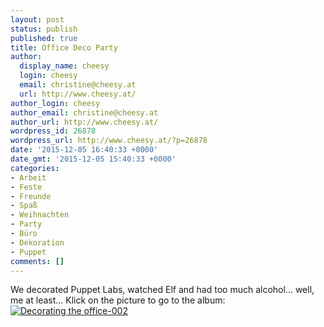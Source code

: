 ```yaml
---
layout: post
status: publish
published: true
title: Office Deco Party
author:
  display_name: cheesy
  login: cheesy
  email: christine@cheesy.at
  url: http://www.cheesy.at/
author_login: cheesy
author_email: christine@cheesy.at
author_url: http://www.cheesy.at/
wordpress_id: 26878
wordpress_url: http://www.cheesy.at/?p=26878
date: '2015-12-05 16:40:33 +0000'
date_gmt: '2015-12-05 15:40:33 +0000'
categories:
- Arbeit
- Feste
- Freunde
- Spaß
- Weihnachten
- Party
- Büro
- Dekoration
- Puppet
comments: []
---
```

We decorated Puppet Labs, watched Elf and had too much alcohol... well, me at least...
Klick on the picture to go to the album:
[![Decorating the office-002](http://www.cheesy.at/wp-content/uploads/Decorating-the-office-002.jpg)](http://www.cheesy.at/fotos/arbeit/office-decoration-party/)
